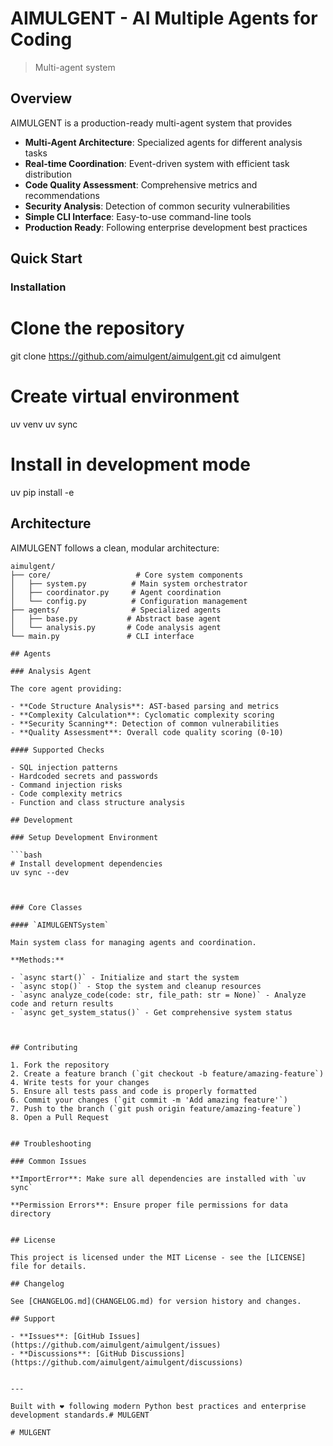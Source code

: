 # AIMULGENT - AI Multiple Agents for Coding

> Multi-agent system 
## Overview

AIMULGENT is a production-ready multi-agent system that provides 

- **Multi-Agent Architecture**: Specialized agents for different analysis tasks
- **Real-time Coordination**: Event-driven system with efficient task distribution  
- **Code Quality Assessment**: Comprehensive metrics and recommendations
- **Security Analysis**: Detection of common security vulnerabilities
- **Simple CLI Interface**: Easy-to-use command-line tools
- **Production Ready**: Following enterprise development best practices

## Quick Start

### Installation

# Clone the repository
git clone https://github.com/aimulgent/aimulgent.git
cd aimulgent

# Create virtual environment  
uv venv
uv sync

# Install in development mode
uv pip install -e 

## Architecture

AIMULGENT follows a clean, modular architecture:

```
aimulgent/
├── core/                   # Core system components
│   ├── system.py          # Main system orchestrator
│   ├── coordinator.py     # Agent coordination  
│   └── config.py          # Configuration management
├── agents/                # Specialized agents
│   ├── base.py           # Abstract base agent
│   └── analysis.py       # Code analysis agent
└── main.py               # CLI interface

## Agents

### Analysis Agent

The core agent providing:

- **Code Structure Analysis**: AST-based parsing and metrics
- **Complexity Calculation**: Cyclomatic complexity scoring
- **Security Scanning**: Detection of common vulnerabilities
- **Quality Assessment**: Overall code quality scoring (0-10)

#### Supported Checks

- SQL injection patterns
- Hardcoded secrets and passwords
- Command injection risks
- Code complexity metrics
- Function and class structure analysis

## Development

### Setup Development Environment

```bash
# Install development dependencies
uv sync --dev



### Core Classes

#### `AIMULGENTSystem`

Main system class for managing agents and coordination.

**Methods:**

- `async start()` - Initialize and start the system
- `async stop()` - Stop the system and cleanup resources  
- `async analyze_code(code: str, file_path: str = None)` - Analyze code and return results
- `async get_system_status()` - Get comprehensive system status



## Contributing

1. Fork the repository
2. Create a feature branch (`git checkout -b feature/amazing-feature`)
4. Write tests for your changes
5. Ensure all tests pass and code is properly formatted
6. Commit your changes (`git commit -m 'Add amazing feature'`)
7. Push to the branch (`git push origin feature/amazing-feature`)
8. Open a Pull Request


## Troubleshooting

### Common Issues

**ImportError**: Make sure all dependencies are installed with `uv sync`

**Permission Errors**: Ensure proper file permissions for data directory


## License

This project is licensed under the MIT License - see the [LICENSE] file for details.

## Changelog

See [CHANGELOG.md](CHANGELOG.md) for version history and changes.

## Support

- **Issues**: [GitHub Issues](https://github.com/aimulgent/aimulgent/issues)
- **Discussions**: [GitHub Discussions](https://github.com/aimulgent/aimulgent/discussions)


---

Built with ❤️ following modern Python best practices and enterprise development standards.#   M U L G E N T  
 #   M U L G E N T  
 